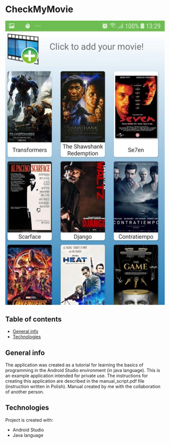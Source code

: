 # CheckMyMovie

![example screen](./img/screen.png)

## Table of contents
* [General info](#general-info)
* [Technologies](#technologies)


## General info
The application was created as a tutorial for learning the basics of programming in the Android Studio environment (in java language). 
This is an example application intended for private use. The instructions for creating this application are described in the manual_script.pdf file (instruction written in Polish).
Manual created by me with the collaboration of another person.


## Technologies
Project is created with:
* Android Studio 
* Java language


